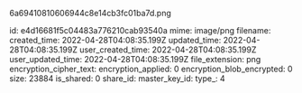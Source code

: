 6a69410810606944c8e14cb3fc01ba7d.png

id: e4d16681f5c04483a776210cab93540a
mime: image/png
filename: 
created_time: 2022-04-28T04:08:35.199Z
updated_time: 2022-04-28T04:08:35.199Z
user_created_time: 2022-04-28T04:08:35.199Z
user_updated_time: 2022-04-28T04:08:35.199Z
file_extension: png
encryption_cipher_text: 
encryption_applied: 0
encryption_blob_encrypted: 0
size: 23884
is_shared: 0
share_id: 
master_key_id: 
type_: 4
